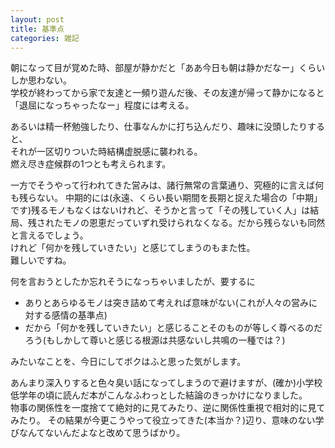```yaml
---
layout: post
title: 基準点
categories: 雑記
---
```


朝になって目が覚めた時、部屋が静かだと「ああ今日も朝は静かだなー」くらいしか思わない。  
学校が終わってから家で友達と一頻り遊んだ後、その友達が帰って静かになると「退屈になっちゃったなー」程度には考える。

あるいは精一杯勉強したり、仕事なんかに打ち込んだり、趣味に没頭したりすると、  
それが一区切りついた時結構虚脱感に襲われる。  
燃え尽き症候群の1つとも考えられます。

一方でそうやって行われてきた営みは、諸行無常の言葉通り、究極的に言えば何も残らない。 
中期的には(永遠、くらい長い期間を長期と捉えた場合の「中期」です)残るモノもなくはないけれど、そうかと言って「その残していく人」は結局、残されたモノの恩恵だっていずれ受けられなくなる。だから残らないも同然と言えるでしょう。  
けれど「何かを残していきたい」と感じてしまうのもまた性。  
難しいですね。

何を言おうとしたか忘れそうになっちゃいましたが、要するに

- ありとあらゆるモノは突き詰めて考えれば意味がない(これが人々の営みに対する感情の基準点)  
- だから「何かを残していきたい」と感じることそのものが等しく尊べるのだろう(もしかして尊いと感じる根源は共感ないし共鳴の一種では？)

みたいなことを、今日にしてボクはふと思った気がします。

あんまり深入りすると色々臭い話になってしまうので避けますが、(確か)小学校低学年の頃に読んだ本がこんなふわっとした結論のきっかけになりました。  
物事の関係性を一度捨てて絶対的に見てみたり、逆に関係性重視で相対的に見てみたり。
その結果が今更こうやって役立ってきた(本当か？)辺り、意味のない学びなんてないんだよなと改めて思うばかり。
